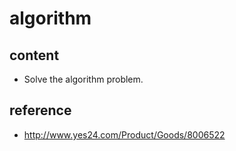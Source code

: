 # algorithm

## content
- Solve the algorithm problem.

## reference
- http://www.yes24.com/Product/Goods/8006522
